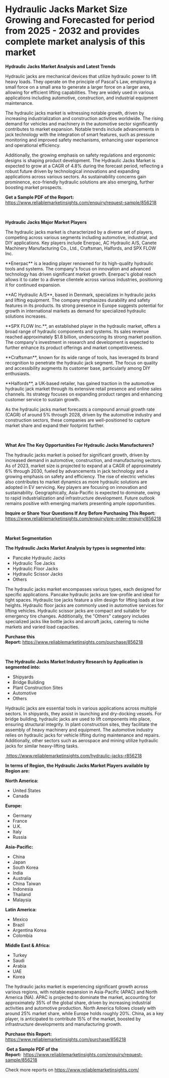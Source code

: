 <p><h1>Hydraulic Jacks Market Size Growing and Forecasted for period from 2025 - 2032 and provides complete market analysis of this market</h1></p><p><strong>Hydraulic Jacks Market Analysis and Latest Trends</strong></p>
<p><p>Hydraulic jacks are mechanical devices that utilize hydraulic power to lift heavy loads. They operate on the principle of Pascal's Law, employing a small force on a small area to generate a larger force on a larger area, allowing for efficient lifting capabilities. They are widely used in various applications including automotive, construction, and industrial equipment maintenance.</p><p>The hydraulic jacks market is witnessing notable growth, driven by increasing industrialization and construction activities worldwide. The rising demand for vehicles and machinery in the automotive sector significantly contributes to market expansion. Notable trends include advancements in jack technology with the integration of smart features, such as pressure monitoring and improved safety mechanisms, enhancing user experience and operational efficiency.</p><p>Additionally, the growing emphasis on safety regulations and ergonomic designs is shaping product development. The Hydraulic Jacks Market is expected to grow at a CAGR of 4.8% during the forecast period, reflecting a robust future driven by technological innovations and expanding applications across various sectors. As sustainability concerns gain prominence, eco-friendly hydraulic solutions are also emerging, further boosting market prospects.</p></p>
<p><strong>Get a Sample PDF of the Report:&nbsp;</strong> <a href="https://www.reliablemarketinsights.com/enquiry/request-sample/856218?utm_campaign=3517&utm_medium=2&utm_source=Github&utm_content=ia&utm_term=08042025&utm_id=hydraulic-jacks">https://www.reliablemarketinsights.com/enquiry/request-sample/856218</a></p>
<p>&nbsp;</p>
<p><strong>Hydraulic Jacks Major Market Players</strong></p>
<p><p>The hydraulic jacks market is characterized by a diverse set of players, competing across various segments including automotive, industrial, and DIY applications. Key players include Enerpac, AC Hydraulic A/S, Canete Machinery Manufacturing Co., Ltd., Craftsman, Halfords, and SPX FLOW Inc.</p><p>**Enerpac** is a leading player renowned for its high-quality hydraulic tools and systems. The company's focus on innovation and advanced technology has driven significant market growth. Enerpac's global reach allows it to cater to a diverse clientele across various industries, positioning it for continued expansion.</p><p>**AC Hydraulic A/S**, based in Denmark, specializes in hydraulic jacks and lifting equipment. The company emphasizes durability and safety features in its products. Its strong presence in Europe suggests potential for growth in international markets as demand for specialized hydraulic solutions increases.</p><p>**SPX FLOW Inc.**, an established player in the hydraulic market, offers a broad range of hydraulic components and systems. Its sales revenue reached approximately $1.8 billion, underscoring its strong market position. The company's investment in research and development is expected to further enhance its product offerings and market competitiveness.</p><p>**Craftsman**, known for its wide range of tools, has leveraged its brand recognition to penetrate the hydraulic jack segment. The focus on quality and accessibility augments its customer base, particularly among DIY enthusiasts.</p><p>**Halfords**, a UK-based retailer, has gained traction in the automotive hydraulic jack market through its extensive retail presence and online sales channels. Its strategy focuses on expanding product ranges and enhancing customer service to sustain growth.</p><p>As the hydraulic jacks market forecasts a compound annual growth rate (CAGR) of around 5% through 2028, driven by the automotive industry and construction sectors, these companies are well-positioned to capture market share and expand their footprint further.</p></p>
<p>&nbsp;</p>
<p><strong>What Are The Key Opportunities For Hydraulic Jacks Manufacturers?</strong></p>
<p><p>The hydraulic jacks market is poised for significant growth, driven by increased demand in automotive, construction, and manufacturing sectors. As of 2023, market size is projected to expand at a CAGR of approximately 6% through 2030, fueled by advancements in jack technology and a growing emphasis on safety and efficiency. The rise of electric vehicles also contributes to market dynamics as more hydraulic solutions are adopted in EV servicing. Key players are focusing on innovation and sustainability. Geographically, Asia-Pacific is expected to dominate, owing to rapid industrialization and infrastructure development. Future outlook remains positive with emerging markets presenting ample opportunities.</p></p>
<p><strong>Inquire or Share Your Questions If Any Before Purchasing This Report:</strong> <a href="https://www.reliablemarketinsights.com/enquiry/pre-order-enquiry/856218?utm_campaign=3517&utm_medium=2&utm_source=Github&utm_content=ia&utm_term=08042025&utm_id=hydraulic-jacks">https://www.reliablemarketinsights.com/enquiry/pre-order-enquiry/856218</a></p>
<p>&nbsp;</p>
<p><strong>Market Segmentation</strong></p>
<p><strong>The Hydraulic Jacks Market Analysis by types is segmented into:</strong></p>
<p><ul><li>Pancake Hydraulic Jacks</li><li>Hydraulic Toe Jacks</li><li>Hydraulic Floor Jacks</li><li>Hydraulic Scissor Jacks</li><li>Others</li></ul></p>
<p><p>The hydraulic jacks market encompasses various types, each designed for specific applications. Pancake hydraulic jacks are low-profile and ideal for tight spaces. Hydraulic toe jacks feature a slim design for lifting loads at low heights. Hydraulic floor jacks are commonly used in automotive services for lifting vehicles. Hydraulic scissor jacks are compact and suitable for emergency tire changes. Additionally, the "Others" category includes specialized jacks like bottle jacks and aircraft jacks, catering to niche markets and varied load capacities.</p></p>
<p><strong>Purchase this Report:&nbsp;</strong><a href="https://www.reliablemarketinsights.com/purchase/856218?utm_campaign=3517&utm_medium=2&utm_source=Github&utm_content=ia&utm_term=08042025&utm_id=hydraulic-jacks">https://www.reliablemarketinsights.com/purchase/856218</a></p>
<p>&nbsp;</p>
<p><strong>The Hydraulic Jacks Market Industry Research by Application is segmented into:</strong></p>
<p><ul><li>Shipyards</li><li>Bridge Building</li><li>Plant Construction Sites</li><li>Automotive</li><li>Others</li></ul></p>
<p><p>Hydraulic jacks are essential tools in various applications across multiple sectors. In shipyards, they assist in launching and dry-docking vessels. For bridge building, hydraulic jacks are used to lift components into place, ensuring structural integrity. In plant construction sites, they facilitate the assembly of heavy machinery and equipment. The automotive industry relies on hydraulic jacks for vehicle lifting during maintenance and repairs. Additionally, other sectors such as aerospace and mining utilize hydraulic jacks for similar heavy-lifting tasks.</p></p>
<p><a href="https://www.reliablemarketinsights.com/hydraulic-jacks-r856218?utm_campaign=3517&utm_medium=2&utm_source=Github&utm_content=ia&utm_term=08042025&utm_id=hydraulic-jacks">&nbsp;https://www.reliablemarketinsights.com/hydraulic-jacks-r856218</a></p>
<p><strong>In terms of Region, the Hydraulic Jacks Market Players available by Region are:</strong></p>
<p>
    <p> <strong> North America: </strong>
        <ul>
            <li>United States</li>
            <li>Canada</li>
        </ul>
        </p> 
    <p> <strong> Europe: </strong>
        <ul>
            <li>Germany</li>
            <li>France</li>
            <li>U.K.</li>
            <li>Italy</li>
            <li>Russia</li>
        </ul>
        </p> 
    <p> <strong> Asia-Pacific: </strong>
        <ul>
            <li>China</li>
            <li>Japan</li>
            <li>South Korea</li>
            <li>India</li>
            <li>Australia</li>
            <li>China Taiwan</li>
            <li>Indonesia</li>
            <li>Thailand</li>
            <li>Malaysia</li>
        </ul>
        </p> 
    <p> <strong> Latin America: </strong>
        <ul>
            <li>Mexico</li>
            <li>Brazil</li>
            <li>Argentina Korea</li>
            <li>Colombia</li>
        </ul>
        </p> 
    <p> <strong> Middle East & Africa: </strong>
        <ul>
            <li>Turkey</li>
            <li>Saudi</li>
            <li>Arabia</li>
            <li>UAE</li>
            <li>Korea</li>
        </ul>
    </p>
    </p>
<p><p>The hydraulic jacks market is experiencing significant growth across various regions, with notable expansion in Asia-Pacific (APAC) and North America (NA). APAC is projected to dominate the market, accounting for approximately 35% of the global share, driven by increasing industrial activities and automotive production. North America follows closely with around 25% market share, while Europe holds roughly 20%. China, as a key player, is anticipated to contribute 15% of the market, boosted by infrastructure developments and manufacturing growth.</p></p>
<p><strong>Purchase this Report: </strong><a href="https://www.reliablemarketinsights.com/purchase/856218?utm_campaign=3517&utm_medium=2&utm_source=Github&utm_content=ia&utm_term=08042025&utm_id=hydraulic-jacks">https://www.reliablemarketinsights.com/purchase/856218</a></p>
<p>&nbsp;<strong>Get a Sample PDF of the Report:&nbsp;&nbsp;</strong><a href="https://www.reliablemarketinsights.com/enquiry/request-sample/856218?utm_campaign=3517&utm_medium=2&utm_source=Github&utm_content=ia&utm_term=08042025&utm_id=hydraulic-jacks">https://www.reliablemarketinsights.com/enquiry/request-sample/856218</a></p>
<p><strong></strong></p>
<p>Check more reports on <a href="https://www.reliablemarketinsights.com/?utm_campaign=3517&utm_medium=2&utm_source=Github&utm_content=ia&utm_term=08042025&utm_id=hydraulic-jacks">https://www.reliablemarketinsights.com/</a></p>